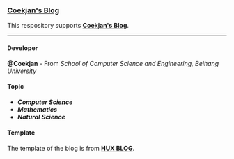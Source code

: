 ### [Coekjan's Blog](https://coekjan.github.io)

This respository supports **[Coekjan's Blog](https://coekjan.github.io)**.

---

#### Developer

**@Coekjan** - From *School of Computer Science and Engineering, Beihang University*

#### Topic

* ***Computer Science***
* ***Mathematics***
* ***Natural Science***

#### Template

The template of the blog is from **[HUX BLOG](https://github.com/Huxpro/huxpro.github.io)**.
